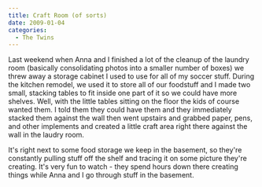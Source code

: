 ```yaml
---
title: Craft Room (of sorts)
date: 2009-01-04
categories: 
  - The Twins
---
```


Last weekend when Anna and I finished a lot of the cleanup of the laundry room (basically consolidating photos into a smaller number of boxes) we threw away a storage cabinet I used to use for all of my soccer stuff. During the kitchen remodel, we used it to store all of our foodstuff and I made two small, stacking tables to fit inside one part of it so we could have more shelves. Well, with the little tables sitting on the floor the kids of course wanted them. I told them they could have them and they immediately stacked them against the wall then went upstairs and grabbed paper, pens, and other implements and created a little craft area right there against the wall in the laudry room.

It's right next to some food storage we keep in the basement, so they're constantly pulling stuff off the shelf and tracing it on some picture they're creating. It's very fun to watch - they spend hours down there creating things while Anna and I go through stuff in the basement.
